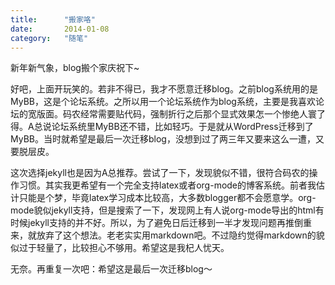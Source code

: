 ```yaml
---
title:      "搬家咯"
date:       2014-01-08
category:   "随笔"
---
```


新年新气象，blog搬个家庆祝下~

好吧，上面开玩笑的。若非不得已，我才不愿意迁移blog。之前blog系统用的是MyBB，这是个论坛系统。之所以用一个论坛系统作为blog系统，主要是我喜欢论坛的宽版面。码农经常需要贴代码，强制折行之后那个显式效果怎一个惨绝人寰了得。A总说论坛系统里MyBB还不错，比如轻巧。于是就从WordPress迁移到了MyBB。当时就希望是最后一次迁移blog，没想到过了两三年又要来这么一遭，又要脱层皮。

这次选择jekyll也是因为A总推荐。尝试了一下，发现貌似不错，很符合码农的操作习惯。其实我更希望有一个完全支持latex或者org-mode的博客系统。前者我估计只能是个梦，毕竟latex学习成本比较高，大多数blogger都不会愿意学。org-mode貌似jekyll支持，但是搜索了一下，发现网上有人说org-mode导出的html有时候jekyll支持的并不好。所以，为了避免日后迁移到一半才发现问题再推倒重来，就放弃了这个想法。老老实实用markdown吧。不过隐约觉得markdown的貌似过于轻量了，比较担心不够用。希望这是我杞人忧天。

无奈。再重复一次吧：希望这是最后一次迁移blog～ 
